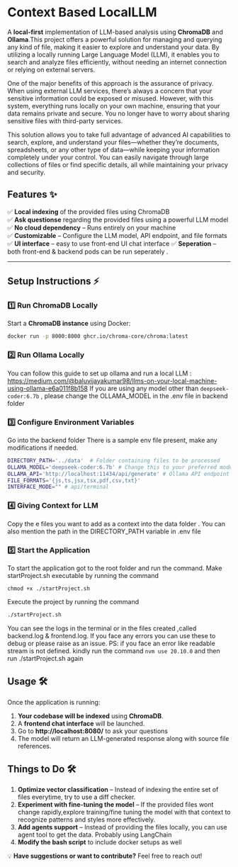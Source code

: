 # **Context Based LocalLLM** 
A **local-first** implementation of LLM-based analysis using **ChromaDB** and **Ollama**.This project offers a powerful solution for managing and querying any kind of file, making it easier to explore and understand your data. By utilizing a locally running Large Language Model (LLM), it enables you to search and analyze files efficiently, without needing an internet connection or relying on external servers.

One of the major benefits of this approach is the assurance of privacy. When using external LLM services, there’s always a concern that your sensitive information could be exposed or misused. However, with this system, everything runs locally on your own machine, ensuring that your data remains private and secure. You no longer have to worry about sharing sensitive files with third-party services.

This solution allows you to take full advantage of advanced AI capabilities to search, explore, and understand your files—whether they’re documents, spreadsheets, or any other type of data—while keeping your information completely under your control. You can easily navigate through large collections of files or find specific details, all while maintaining your privacy and security.

## **Features** ✨  
✅ **Local indexing** of the provided files using ChromaDB  
✅ **Ask questionse** regarding the provided files using a powerful LLM model  
✅ **No cloud dependency** – Runs entirely on your machine  
✅ **Customizable** – Configure the LLM model, API endpoint, and file formats  
✅ **UI interface** – easy to use front-end UI chat interface
✅ **Seperation** – both front-end & backend pods can be run seperately .


---

## **Setup Instructions** ⚡  

### **1️⃣ Run ChromaDB Locally**
Start a **ChromaDB instance** using Docker:  
```sh
docker run -p 8000:8000 ghcr.io/chroma-core/chroma:latest
```
### **2️⃣ Run Ollama Locally**
You can follow this guide to set up ollama and run a local LLM : https://medium.com/@baluvijayakumar98/llms-on-your-local-machine-using-ollama-e6a011f8b158
If you are using any model other than `deepseek-coder:6.7b` , please change the OLLAMA_MODEL in the .env file in backend folder

### **3️⃣ Configure Environment Variables**
Go into the backend folder 
There is a sample env file present, make any modifications if needed.
```sh
DIRECTORY_PATH='../data'  # Folder containing files to be processed
OLLAMA_MODEL='deepseek-coder:6.7b' # Change this to your preferred model
OLLAMA_API='http://localhost:11434/api/generate' # Ollama API endpoint
FILE_FORMATS='{js,ts,jsx,tsx,pdf,csv,txt}' 
INTERFACE_MODE="" # api/terminal
```

### **4️⃣ Giving Context for LLM**
Copy the e files you want to add as a context into the data folder .
You can also mention the path in the DIRECTORY_PATH variable in .env file

### **5️⃣ Start the Application**
To start the application got to the root folder and run the command.
Make startProject.sh executable by running the command 
```
chmod +x ./startProject.sh
```
Execute the project by running the command
```sh
./startProject.sh
```
You can see the logs in the terminal or in the files created ,called backend.log & frontend.log. If you face any errors you can use these to debug or please raise as an issue.
PS: if you face an error like readable stream is not defined. kindly run the command 
```nvm use 20.10.0``` and then run ./startProject.sh again



## **Usage** 🛠️  

Once the application is running:  

1. **Your codebase will be indexed** using **ChromaDB**.  
2. A **frontend chat interface** will be launched.
3. Go to **http://localhost:8080/** to ask your questions  
4. The model will return an LLM-generated response along with source file references.



## **Things to Do** 🛠️  

1. **Optimize vector classification** – Instead of indexing the entire set of files everytime, try to use a diff checker.  
2. **Experiment with fine-tuning the model** – If the provided files wont change rapidly,explore training/fine tuning the model with that context to recognize patterns and styles more effectively.
3. **Add agents support** – Instead of providing the files locally, you can use agent tool to get the data. Probably using LangChain
5. **Modify the bash script** to include docker setups as well
     

💡 **Have suggestions or want to contribute?** Feel free to reach out!  








